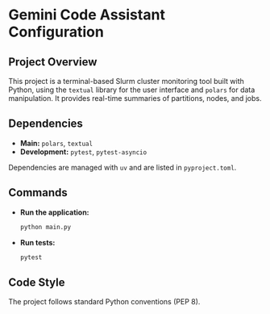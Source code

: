 # Gemini Code Assistant Configuration

## Project Overview

This project is a terminal-based Slurm cluster monitoring tool built with Python, using the `textual` library for the user interface and `polars` for data manipulation. It provides real-time summaries of partitions, nodes, and jobs.

## Dependencies

- **Main:** `polars`, `textual`
- **Development:** `pytest`, `pytest-asyncio`

Dependencies are managed with `uv` and are listed in `pyproject.toml`.

## Commands

- **Run the application:**
  ```bash
  python main.py
  ```
- **Run tests:**
  ```bash
  pytest
  ```

## Code Style

The project follows standard Python conventions (PEP 8).
